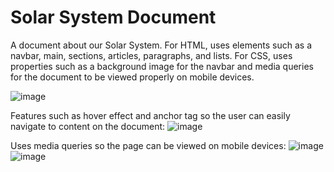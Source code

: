 # Solar System Document
A document about our Solar System. For HTML, uses elements such as a navbar, main, sections, articles, paragraphs, and lists. For CSS, uses properties such as a background image for the navbar and media queries for the document to be viewed properly on mobile devices.

![image](https://github.com/kylehraja/SolarSystemDocument/assets/140476247/c2fec3fa-41d2-4f91-89b0-5b3ef3250ce8)


Features such as hover effect and anchor tag so the user can easily navigate to content on the document:
![image](https://github.com/kylehraja/SolarSystemDocument/assets/140476247/85d8f374-4654-471b-be05-6de8661cea22)


Uses media queries so the page can be viewed on mobile devices:
![image](https://github.com/kylehraja/SolarSystemDocument/assets/140476247/4e529b4a-48f7-495e-9d45-befddb43dce6)
![image](https://github.com/kylehraja/SolarSystemDocument/assets/140476247/51a29f6d-eaf3-49fb-92f1-2aaf337079be)



